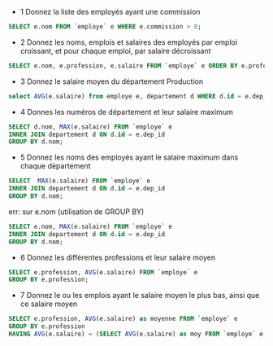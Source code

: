 - 1 Donnez la liste des employés ayant une commission

```sql
SELECT e.nom FROM `employe` e WHERE e.commission > 0;
```

- 2 Donnez les noms, emplois et salaires des employés par emploi croissant, et pour chaque emploi, par salaire décroissant

```sql
SELECT e.nom, e.profession, e.salaire FROM `employe` e ORDER BY e.profession, e.salaire DESC;
```

- 3 Donnez le salaire moyen du département Production

```sql
select AVG(e.salaire) from employe e, departement d WHERE d.id = e.dep_id AND d.nom = 'production';
```

- 4 Donnes les numéros de département et leur salaire maximum

```sql
SELECT d.nom, MAX(e.salaire) FROM `employe` e 
INNER JOIN departement d ON d.id = e.dep_id
GROUP BY d.nom;
```

- 5 Donnez les noms des employés ayant le salaire maximum dans chaque département

```sql
SELECT  MAX(e.salaire) FROM `employe` e 
INNER JOIN departement d ON d.id = e.dep_id
GROUP BY d.nom;
```
err: sur e.nom (utilisation de GROUP BY)

```sql
SELECT e.nom, MAX(e.salaire) FROM `employe` e 
INNER JOIN departement d ON d.id = e.dep_id
GROUP BY d.nom;
```

- 6 Donnez les différentes professions et leur salaire moyen

```sql
SELECT e.profession, AVG(e.salaire) FROM `employe` e 
GROUP BY e.profession;
```

- 7 Donnez le ou les emplois ayant le salaire moyen le plus bas, ainsi que ce salaire moyen

```sql
SELECT e.profession, AVG(e.salaire) as moyenne FROM `employe` e 
GROUP BY e.profession
HAVING AVG(e.salaire) = (SELECT AVG(e.salaire) as moy FROM `employe` e GROUP BY e.profession ORDER BY moy limit 1 );
```